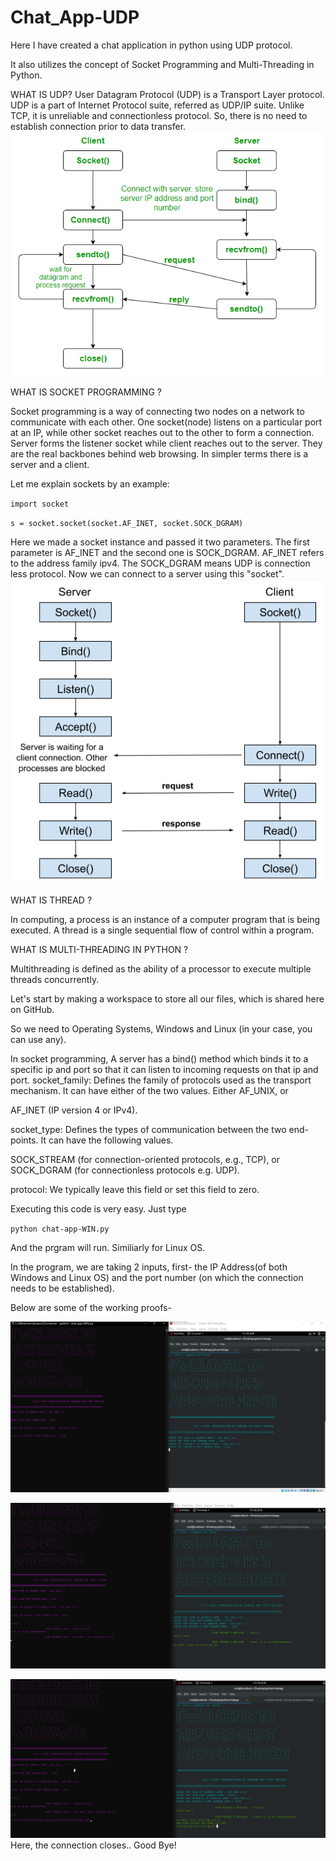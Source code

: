 # Chat_App-UDP
Here I have created a chat application in python using UDP protocol.

It also utilizes the concept of Socket Programming and Multi-Threading in Python.

WHAT IS UDP?
User Datagram Protocol (UDP) is a Transport Layer protocol. UDP is a part of Internet Protocol suite, referred as UDP/IP suite. Unlike TCP, it is unreliable and connectionless protocol. So, there is no need to establish connection prior to data transfer.
![alt text](https://github.com/vibhav2000/Chat_App-UDP/blob/main/UDP.png?raw=true)

WHAT IS SOCKET PROGRAMMING ?

Socket programming is a way of connecting two nodes on a network to communicate with each other. One socket(node) listens on a particular port at an IP, while other socket reaches out to the other to form a connection. Server forms the listener socket while client reaches out to the server.
They are the real backbones behind web browsing. In simpler terms there is a server and a client.


Let me explain sockets by an example:

`import socket`

`s = socket.socket(socket.AF_INET, socket.SOCK_DGRAM)`

Here we made a socket instance and passed it two parameters. The first parameter is AF_INET and the second one is SOCK_DGRAM. AF_INET refers to the address family ipv4. The SOCK_DGRAM means UDP is connection less protocol.
Now we can connect to a server using this "socket".
![alt text](https://github.com/vibhav2000/Chat_App-UDP/blob/main/socketworking.png?raw=true)

WHAT IS THREAD ?

In computing, a process is an instance of a computer program that is being executed. A thread is a single sequential flow of control within a program.

WHAT IS MULTI-THREADING IN PYTHON ?

Multithreading is defined as the ability of a processor to execute multiple threads concurrently.


Let's start by making a workspace to store all our files, which is shared here on GitHub.

So we need to Operating Systems, Windows and Linux (in your case, you can use any).

In socket programming, A server has a bind() method which binds it to a specific ip and port so that it can listen to incoming requests on that ip and port.
socket_family: Defines the family of protocols used as the transport mechanism. It can have either of the two values.
Either AF_UNIX, or

AF_INET (IP version 4 or IPv4).

socket_type: Defines the types of communication between the two end-points. It can have the following values.

SOCK_STREAM (for connection-oriented protocols, e.g., TCP), or
SOCK_DGRAM (for connectionless protocols e.g. UDP).

protocol: We typically leave this field or set this field to zero.

Executing this code is very easy. Just type

`python chat-app-WIN.py` 

And the prgram will run. Similiarly for Linux OS.

In the program, we are taking 2 inputs,
first- the IP Address(of both Windows and Linux OS) and the port number (on which the connection needs to be established).

Below are some of the working proofs- 

![YAY!](https://github.com/vibhav2000/Chat_App-UDP/blob/main/udp-chat1.png?raw=true)

![It WORKS!!](https://github.com/vibhav2000/Chat_App-UDP/blob/main/udp-chat2.png?raw=true)

![YIPEEEE!!](https://github.com/vibhav2000/Chat_App-UDP/blob/main/udp-chat3.png?raw=true)
Here, the connection closes.. Good Bye! 

